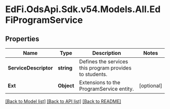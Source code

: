 # EdFi.OdsApi.Sdk.v54.Models.All.EdFiProgramService

## Properties

Name | Type | Description | Notes
------------ | ------------- | ------------- | -------------
**ServiceDescriptor** | **string** | Defines the services this program provides to students. | 
**Ext** | **Object** | Extensions to the ProgramService entity. | [optional] 

[[Back to Model list]](../README.md#documentation-for-models) [[Back to API list]](../README.md#documentation-for-api-endpoints) [[Back to README]](../README.md)

